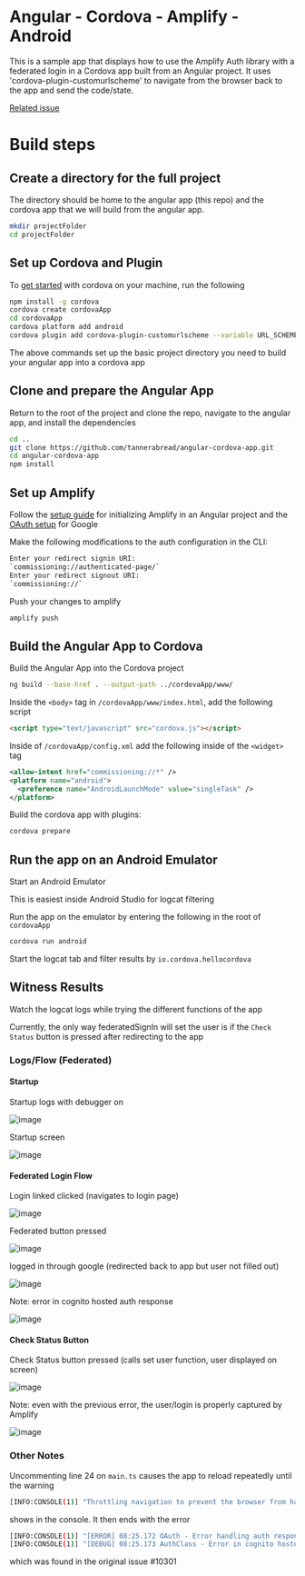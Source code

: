 # Angular - Cordova - Amplify - Android

This is a sample app that displays how to use the Amplify Auth library with a federated login in a Cordova app built from an Angular project. It uses 'cordova-plugin-customurlscheme' to navigate from the browser back to the app and send the code/state.

[Related issue](https://github.com/aws-amplify/amplify-js/issues/10301)


# Build steps
## Create a directory for the full project
The directory should be home to the angular app (this repo) and the cordova app that we will build from the angular app.
```bash
mkdir projectFolder
cd projectFolder
```


## Set up Cordova and Plugin
To [get started](https://cordova.apache.org/#getstarted) with cordova on your machine, run the following
```bash
npm install -g cordova
cordova create cordovaApp
cd cordovaApp
cordova platform add android
cordova plugin add cordova-plugin-customurlscheme --variable URL_SCHEME=commissioning
```
The above commands set up the basic project directory you need to build your angular app into a cordova app


## Clone and prepare the Angular App
Return to the root of the project and clone the repo, navigate to the angular app, and install the dependencies
```bash
cd ..
git clone https://github.com/tannerabread/angular-cordova-app.git
cd angular-cordova-app
npm install
```


## Set up Amplify
Follow the [setup guide](https://docs.amplify.aws/start/getting-started/setup/q/integration/angular/#create-a-new-amplify-backend) for initializing Amplify in an Angular project and the [OAuth setup](https://docs.amplify.aws/lib/auth/social/q/platform/js/) for Google

Make the following modifications to the auth configuration in the CLI:
```bash
Enter your redirect signin URI:
`commissioning://authenticated-page/`
Enter your redirect signout URI:
`commissioning://`
```

Push your changes to amplify
```bash
amplify push
```


## Build the Angular App to Cordova
Build the Angular App into the Cordova project
```bash
ng build --base-href . --output-path ../cordovaApp/www/
```
Inside the `<body>` tag in `/cordovaApp/www/index.html`, add the following script
```html
<script type="text/javascript" src="cordova.js"></script>
```
Inside of `/cordovaApp/config.xml` add the following inside of the `<widget>` tag
```xml
<allow-intent href="commissioning://*" />
<platform name="android">
  <preference name="AndroidLaunchMode" value="singleTask" />
</platform>
```
Build the cordova app with plugins:
```bash
cordova prepare
```


## Run the app on an Android Emulator
Start an Android Emulator 

This is easiest inside Android Studio for logcat filtering

Run the app on the emulator by entering the following in the root of `cordovaApp`
```bash
cordova run android
```
Start the logcat tab and filter results by `io.cordova.hellocordova`

## Witness Results
Watch the logcat logs while trying the different functions of the app

Currently, the only way federatedSignIn will set the user is if the `Check Status` button is pressed after redirecting to the app


### Logs/Flow (Federated)
#### Startup
Startup logs with debugger on

![image](https://user-images.githubusercontent.com/30082936/199230731-df417934-a24e-4254-81a3-7616929391a1.png)

Startup screen

![image](https://user-images.githubusercontent.com/30082936/199231898-7d6433b6-8dde-47f1-9d1f-e553db4f7b8d.png)



#### Federated Login Flow
Login linked clicked (navigates to login page)

![image](https://user-images.githubusercontent.com/30082936/199232258-305c6d10-c5f6-4410-8d2e-9e0a4b8eeefc.png)

Federated button pressed

![image](https://user-images.githubusercontent.com/30082936/199232310-258c0918-7d59-400b-870f-e1e70f1761f3.png)

logged in through google (redirected back to app but user not filled out)

![image](https://user-images.githubusercontent.com/30082936/199232370-b41cd122-a802-4176-a4da-0393aa728789.png)

Note: error in cognito hosted auth response

![image](https://user-images.githubusercontent.com/30082936/199231093-ef631cd5-a970-467c-87f8-08c9b5eecd4a.png)



#### Check Status Button
Check Status button pressed (calls set user function, user displayed on screen)

![image](https://user-images.githubusercontent.com/30082936/199233013-b649e444-5997-4244-9d41-4413caa7aa83.png)

Note: even with the previous error, the user/login is properly captured by Amplify

![image](https://user-images.githubusercontent.com/30082936/199231189-ddd47754-4314-4989-80bd-84325f88b89d.png)


### Other Notes
Uncommenting line 24 on `main.ts` causes the app to reload repeatedly until the warning 
```bash
[INFO:CONSOLE(1)] "Throttling navigation to prevent the browser from hanging. See https://crbug.com/1038223. Command line switch --disable-ipc-flooding-protection can be used to bypass the protection"
```
shows in the console. It then ends with the error
```bash
[INFO:CONSOLE(1)] "[ERROR] 08:25.172 OAuth - Error handling auth response. Error: invalid_grant",
[INFO:CONSOLE(1)] "[DEBUG] 08:25.173 AuthClass - Error in cognito hosted auth response Error: invalid_grant"
```
which was found in the original issue #10301
